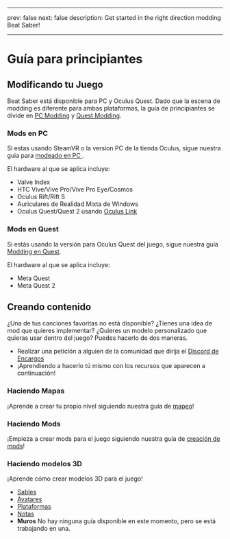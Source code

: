 - - -
prev: false next: false description: Get started in the right direction modding Beat Saber!
- - -

# Guía para principiantes

## Modificando tu Juego

Beat Saber está disponible para PC y Oculus Quest. Dado que la escena de modding es diferente para ambas plataformas, la guía de principiantes se divide en [PC Modding](#pc-modding) y [Quest Modding](#quest-modding).

### Mods en PC

Si estas usando SteamVR o la version PC de la tienda Oculus, sigue nuestra guia para [modeado en PC ](./pc-modding.md).

El hardware al que se aplica incluye:

- Valve Index
- HTC Vive/Vive Pro/Vive Pro Eye/Cosmos
- Oculus Rift/Rift S
- Auriculares de Realidad Mixta de Windows
- Oculus Quest/Quest 2 usando [Oculus Link](https://support.oculus.com/444256562873335/)

### Mods en Quest

Si estás usando la versión para Oculus Quest del juego, sigue nuestra guía [Modding en Quest](./quest-modding.md).

El hardware al que se aplica incluye:

- Meta Quest
- Meta Quest 2

## Creando contenido

¿Una de tus canciones favoritas no está disponible? ¿Tienes una idea de mod que quieres implementar? ¿Quieres un modelo personalizado que quieras usar dentro del juego? Puedes hacerlo de dos maneras.

- Realizar una petición a alguien de la comunidad que dirija el [Discord de Encargos](https://discord.gg/e4f3WBBVnr)
- ¡Aprendiendo a hacerlo tú mismo con los recursos que aparecen a continuación!

### Haciendo Mapas

¡Aprende a crear tu propio nivel siguiendo nuestra guía de [mapeo](./mapping/)!

### Haciendo Mods

¡Empieza a crear mods para el juego siguiendo nuestra guía de [creación de mods](./modding/)!

### Haciendo modelos 3D

¡Aprende cómo crear modelos 3D para el juego!

- [Sables](./models/sabers-guide.md)
- [Avatares](./models/avatars-guide.md)
- [Plataformas](./models/platforms-guide.md)
- [Notas](./models/notes-guide.md)
- **Muros** No hay ninguna guía disponible en este momento, pero se está trabajando en una.
